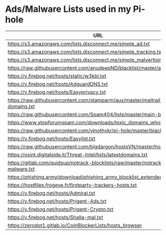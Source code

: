 # Ads/Malware Lists used in my Pi-hole

URL | Description
--- | -----------
https://s3.amazonaws.com/lists.disconnect.me/simple_ad.txt | Disconnect_Me_ADs
https://s3.amazonaws.com/lists.disconnect.me/simple_tracking.txt | Disconnect_Me_Tracking
https://s3.amazonaws.com/lists.disconnect.me/simple_malvertising.txt | Disconnect_Me_Malv
https://raw.githubusercontent.com/anudeepND/blacklist/master/adservers.txt | AnudeepND
https://v.firebog.net/hosts/static/w3kbl.txt | WaLLy3K
https://v.firebog.net/hosts/AdguardDNS.txt | AdguardDNS
https://v.firebog.net/hosts/Easyprivacy.txt | Easyprivacy
https://raw.githubusercontent.com/stamparm/aux/master/maltrail-malware-domains.txt | Maltrail_BD
https://raw.githubusercontent.com/Spam404/lists/master/main-blacklist.txt | Spam404
https://www.stopforumspam.com/downloads/toxic_domains_whole.txt | SFS_Toxic_BD
https://raw.githubusercontent.com/vinothvkr/pi-hole/master/blacklist/hosts | VinothVKR
https://v.firebog.net/hosts/Easylist.txt | Easylist
https://raw.githubusercontent.com/bigdargon/hostsVN/master/hosts | hostsVN
https://osint.digitalside.it/Threat-Intel/lists/latestdomains.txt | DigitalSide
https://gitlab.com/quidsup/notrack-blocklists/raw/master/notrack-malware.txt | QuidsUp
https://phishing.army/download/phishing_army_blocklist_extended.txt | PhishingArmy
https://hostfiles.frogeye.fr/firstparty-trackers-hosts.txt | Frogeye_FPT
https://v.firebog.net/hosts/Admiral.txt | Admiral
https://v.firebog.net/hosts/Prigent-Ads.txt | Prigent-Ads
https://v.firebog.net/hosts/Prigent-Crypto.txt | Prigent-Crypto
https://v.firebog.net/hosts/Shalla-mal.txt | Shalla-mal
https://zerodot1.gitlab.io/CoinBlockerLists/hosts_browser | ZeroDot1